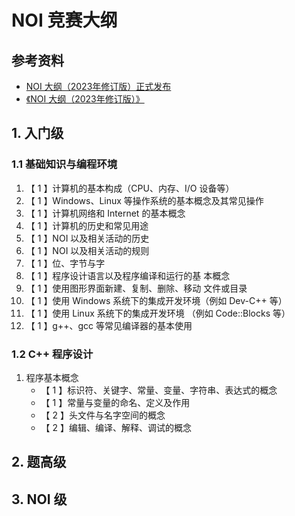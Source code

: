 # NOI 竞赛大纲

## 参考资料

- [NOI 大纲（2023年修订版）正式发布](https://www.noi.cn/xw/2023-03-15/788060.shtml)
- [《NOI 大纲（2023年修订版）》](https://www.noi.cn/upload/resources/file/2023/03/15/1fa58eac9c412e01ce3c89c761058a43.pdf)

## 1. 入门级

### 1.1 基础知识与编程环境

1. 【 $1$ 】计算机的基本构成（CPU、内存、I/O 设备等）
2. 【 $1$ 】Windows、Linux 等操作系统的基本概念及其常见操作
3. 【 $1$ 】计算机网络和 Internet 的基本概念
4. 【 $1$ 】计算机的历史和常见用途
5. 【 $1$ 】NOI 以及相关活动的历史
6. 【 $1$ 】NOI 以及相关活动的规则
7. 【 $1$ 】位、字节与字
8. 【 $1$ 】程序设计语言以及程序编译和运行的基
    本概念
9. 【 $1$ 】使用图形界面新建、复制、删除、移动
    文件或目录
10. 【 $1$ 】使用 Windows 系统下的集成开发环境（例如 Dev-C++ 等）
11. 【 $1$ 】使用 Linux 系统下的集成开发环境 （例如 Code::Blocks 等）
12. 【 $1$ 】g++、gcc 等常见编译器的基本使用

### 1.2 C++ 程序设计

1. 程序基本概念
	- 【 $1$ 】标识符、关键字、常量、变量、字符串、表达式的概念
	- 【 $1$ 】常量与变量的命名、定义及作用
	- 【 $2$ 】头文件与名字空间的概念
	- 【 $2$ 】编辑、编译、解释、调试的概念

## 2. 题高级



## 3. NOI 级



